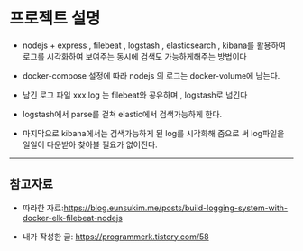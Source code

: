 
# 프로젝트 설명


* nodejs + express , filebeat , logstash , elasticsearch , kibana를 활용하여 로그를 시각화하여 보여주는 동시에 검색도 가능하게해주는 방법이다

* docker-compose 설정에 따라 nodejs 의 로그는  docker-volume에 남는다. 

* 남긴 로그 파일 xxx.log 는 filebeat와 공유하며 , logstash로 넘긴다

* logstash에서 parse를 걸쳐 elastic에서 검색가능하게 한다. 

* 마지막으로 kibana에서는 검색가능하게 된 log를 시각화해 줌으로 써 log파일을 일일이 다운받아 찾아볼 필요가 없어진다.


------------

## 참고자료


* 따라한 자료:<https://blog.eunsukim.me/posts/build-logging-system-with-docker-elk-filebeat-nodejs>


* 내가 작성한 글: <https://programmerk.tistory.com/58>

